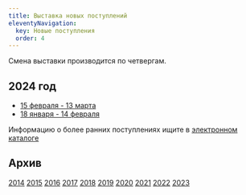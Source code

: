 ```yaml
---
title: Выставка новых поступлений
eleventyNavigation:
  key: Новые поступления
  order: 4
---
```


Смена выставки производится по четвергам.

## 2024 год
- [15 февраля - 13 марта](/BNP/2024/bnp02.html)
- [18 января - 14 февраля](/BNP/2024/bnp01.html)


Информацию о более ранних поступлениях ищите в [электронном каталоге](/ec/)

## Архив
[2014](/BNP/2014/)
[2015](/BNP/2015/)
[2016](/BNP/2016/)
[2017](/BNP/2017/)
[2018](/BNP/2018/)
[2019](/BNP/2019/)
[2020](/BNP/2020/)
[2021](/BNP/2021/)
[2022](/BNP/2022/)
[2023](/BNP/2023/)
